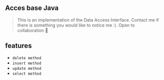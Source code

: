## Acces base Java

> This is an implementation of the Data Access Interface. Contact me if there is something you would like to notice me :). Open to collaboration 🤣

## features

- `delete method`
- `insert method`
- `update method`
- `select method`
